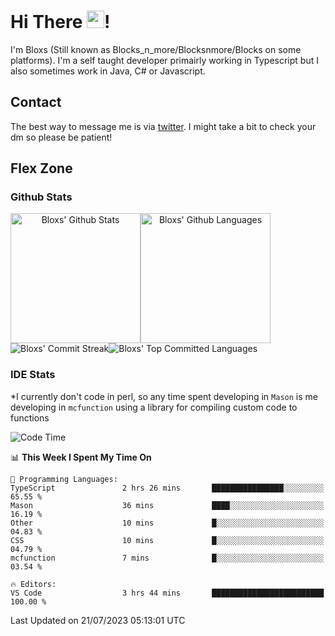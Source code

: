 # Hi There <img src="https://media.giphy.com/media/hvRJCLFzcasrR4ia7z/giphy.gif" width="28">!
I'm Bloxs (Still known as Blocks_n_more/Blocksnmore/Blocks on some platforms). I'm a self taught developer primairly working in Typescript but I also sometimes work in Java, C# or Javascript. 

## Contact
The best way to message me is via [twitter](https://twitter.com/blocksnmore). I might take a bit to check your dm so please be patient!

## Flex Zone
### Github Stats
<div style="display: flex;" align="center">
  <img src="https://readme-stats-gules.vercel.app/api?username=Blocksnmore&bg_color=23272A&show_icons=true&count_private=true&title_color=fff&text_color=fff&icon_color=3d34eb&hide_border=true&border_radius=10" alt="Bloxs' Github Stats" style="height: 13rem" />
 <img src="https://readme-stats-gules.vercel.app/api/top-langs/?username=Blocksnmore&layout=donut&count_private=true&hide_border=true&bg_color=23272A&title_color=fff&text_color=fff&icon_color=3d34eb&border_radius=10" alt="Bloxs' Github Languages" style="height: 13rem;" />
</div>
<div style="display: flex;" align="center">
  <img src="https://streak-stats.demolab.com?user=Blocksnmore&theme=github-dark-blue&hide_border=true" alt="Bloxs' Commit Streak">
  <img src="http://github-profile-summary-cards.vercel.app/api/cards/most-commit-language?username=Blocksnmore&theme=github_dark" alt="Bloxs' Top Committed Languages">
</div>

### IDE Stats
*I currently don't code in perl, so any time spent developing in `Mason` is me developing in `mcfunction` using a library for compiling custom code to functions
<!--START_SECTION:waka-->
![Code Time](http://img.shields.io/badge/Code%20Time-609%20hrs%2041%20mins-blue)

📊 **This Week I Spent My Time On** 

```text
💬 Programming Languages: 
TypeScript               2 hrs 26 mins       ████████████████░░░░░░░░░   65.55 % 
Mason                    36 mins             ████░░░░░░░░░░░░░░░░░░░░░   16.19 % 
Other                    10 mins             █░░░░░░░░░░░░░░░░░░░░░░░░   04.83 % 
CSS                      10 mins             █░░░░░░░░░░░░░░░░░░░░░░░░   04.79 % 
mcfunction               7 mins              █░░░░░░░░░░░░░░░░░░░░░░░░   03.54 % 

🔥 Editors: 
VS Code                  3 hrs 44 mins       █████████████████████████   100.00 % 
```


 Last Updated on 21/07/2023 05:13:01 UTC
<!--END_SECTION:waka-->
